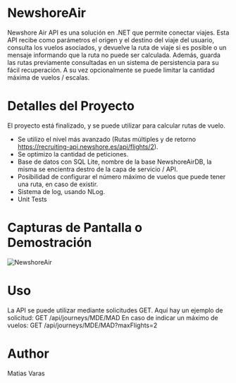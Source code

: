 # NewshoreAir
Newshore Air API es una solución en .NET que permite conectar viajes. Esta API recibe como parámetros el origen y el destino del viaje del usuario, consulta los vuelos asociados, y devuelve la ruta de viaje si es posible o un mensaje informando que la ruta no puede ser calculada. Además, guarda las rutas previamente consultadas en un sistema de persistencia para su fácil recuperación. A su vez opcionalmente se puede limitar la cantidad máxima de vuelos / escalas.

# Detalles del Proyecto
El proyecto está finalizado, y se puede utilizar para calcular rutas de vuelo. 
- Se utilizo el nivel más avanzado (Rutas múltiples y de retorno https://recruiting-api.newshore.es/api/flights/2).
- Se optimizo la cantidad de peticiones.
- Base de datos con SQL Lite, nombre de la base NewshoreAirDB, la misma se encientra destro de la capa de servicio / API.
- Posibilidad de configurar el número máximo de vuelos que puede tener una ruta, en caso de existir.
- Sistema de log, usando NLog.
- Unit Tests

# Capturas de Pantalla o Demostración
![NewshoreAir](https://github.com/VarasMD/NewshoreAir/assets/69024396/afcc980e-4a1e-466c-b1f0-7912601f12cb)

# Uso
La API se puede utilizar mediante solicitudes GET. 
Aquí hay un ejemplo de solicitud: GET /api/journeys/MDE/MAD
En caso de indicar un máximo de vuelos: GET /api/journeys/MDE/MAD?maxFlights=2

# Author
Matias Varas 


